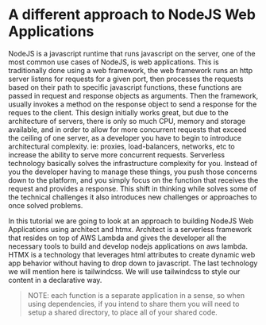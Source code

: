 # A different approach to NodeJS Web Applications

NodeJS is a javascript runtime that runs javascript on the server, one of the most common use cases of NodeJS, 
is web applications. This is traditionally done using a web framework, the web framework runs an http server 
listens for requests for a given port, then processes the requests based on their path to specific javascript
functions, these functions are passed in request and response objects as arguments. Then the framework, 
usually invokes a method on the response object to send a response for the reques to the client. This design 
initially works great, but due to the architecture of servers, there is only so much CPU, memory and storage 
available, and in order to allow for more concurrent requests that exceed the ceiling of one server, as a
developer you have to begin to introduce architectural complexity. ie: proxies, load-balancers, networks,
etc to increase the ability to serve more concurrent requests. Serverless technology basically solves the
infrastructure complexity for you. Instead of you the developer having to manage these things, you 
push those concerns down to the platform, and you simply focus on the function that receives the
request and provides a response. This shift in thinking while solves some of the technical challenges
it also introduces new challenges or approaches to once solved problems.

In this tutorial we are going to look at an approach to building NodeJS Web Applications using
architect and htmx. Architect is a serverless framework that resides on top of AWS Lambda and gives the
developer all the necessary tools to build and develop nodejs applications on aws lambda. HTMX is a technology
that leverages html attributes to create dynamic web app behavior without having to drop down to javascript. 
The last technology we will mention here is tailwindcss. We will use tailwindcss to style our content in
a declarative way.

> NOTE: each function is a separate application in a sense, so when using dependencies, if you intend to share
them you will need to setup a shared directory, to place all of your shared code.

